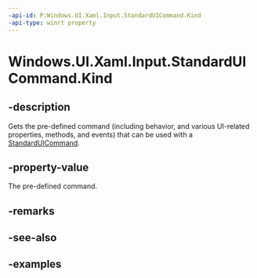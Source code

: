 ```yaml
---
-api-id: P:Windows.UI.Xaml.Input.StandardUICommand.Kind
-api-type: winrt property
---
```


<!-- Property syntax.
public StandardUICommandKind Kind { get; }
-->

# Windows.UI.Xaml.Input.StandardUICommand.Kind

## -description

Gets the pre-defined command (including behavior, and various UI-related properties, methods, and events) that can be used with a [StandardUICommand](standarduicommand.md).

## -property-value

The pre-defined command.

## -remarks

## -see-also

## -examples
